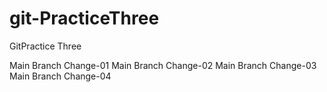 # git-PracticeThree
GitPractice Three

Main Branch Change-01
Main Branch Change-02
Main Branch Change-03
Main Branch Change-04
